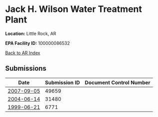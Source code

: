 # Jack H. Wilson Water Treatment Plant

**Location:** Little Rock, AR

**EPA Facility ID:** 100000086532

[Back to AR Index](../../index.md)

## Submissions

| Date | Submission ID | Document Control Number |
|------|--------------|-------------------------|
| [2007-09-05](submissions/49659.md) | 49659 |  |
| [2004-06-14](submissions/31480.md) | 31480 |  |
| [1999-06-21](submissions/6771.md) | 6771 |  |
